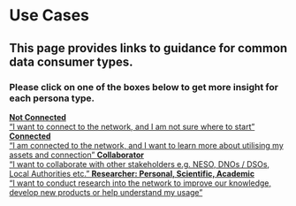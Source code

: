 # Use Cases
## This page provides links to guidance for common data consumer types.
### Please click on one of the boxes below to get more insight for each persona type.

<div style={{
    display: 'flex',
    flexWrap: 'wrap',
    maxWidth: '672px',
    fontFamily: 'sans-serif',
    textAlign: 'center',
    gap: '3px'
  }}>
    <a href="/usecases/not-connected.md" style={{
      flex: '1 1 calc(50% - 6px)',
      backgroundColor: '#5e869e',
      color: 'white',
      padding: '20px',
      boxSizing: 'border-box',
      height: '225px',
      display: 'flex',
      flexDirection: 'column',
      justifyContent: 'center',
      fontSize: '22px',
      textDecoration: 'none',
      lineHeight: 'normal'
    }}>
      <strong style={{
        fontSize: '24px',
        fontWeight: 600
      }}>Not Connected</strong><br /> “I want to connect to the network, and I am not sure where to start”
    </a>
    <a href="/usecases/connected.md" style={{
      flex: '1 1 calc(50% - 6px)',
      backgroundColor: '#e2a500',
      color: 'white',
      padding: '20px',
      boxSizing: 'border-box',
      height: '225px',
      display: 'flex',
      flexDirection: 'column',
      justifyContent: 'center',
      fontSize: '22px',
      textDecoration: 'none',
      lineHeight: 'normal'
    }}>
      <strong style={{
        fontSize: '24px',
        fontWeight: 600
      }}>Connected</strong><br /> “I am connected to the network, and I want to learn more about utilising my assets and connection”
    </a>
    <a href="/usecases/collaborator.md" style={{
      flex: '1 1 calc(50% - 6px)',
      backgroundColor: '#5a944f',
      color: 'white',
      padding: '20px',
      boxSizing: 'border-box',
      height: '225px',
      display: 'flex',
      flexDirection: 'column',
      justifyContent: 'center',
      fontSize: '22px',
      textDecoration: 'none',
      lineHeight: 'normal'
    }}>
      <strong style={{
        fontSize: '24px',
        fontWeight: 600
      }}>Collaborator</strong><br /> “I want to collaborate with other stakeholders e.g. NESO, DNOs / DSOs, Local Authorities etc.”
    </a>
    <a href="/usecases/datauser.md" style={{
      flex: '1 1 calc(50% - 6px)',
      backgroundColor: '#a066a3',
      color: 'white',
      padding: '20px',
      boxSizing: 'border-box',
      height: '225px',
      display: 'flex',
      flexDirection: 'column',
      justifyContent: 'center',
      fontSize: '22px',
      textDecoration: 'none',
      lineHeight: 'normal'
    }}>
      <strong style={{
        fontSize: '24px',
        fontWeight: 600
      }}>Researcher: Personal, Scientific, Academic</strong><br /> “I want to conduct research into the network to improve our knowledge, develop new products or help understand my usage”
    </a>
</div>

